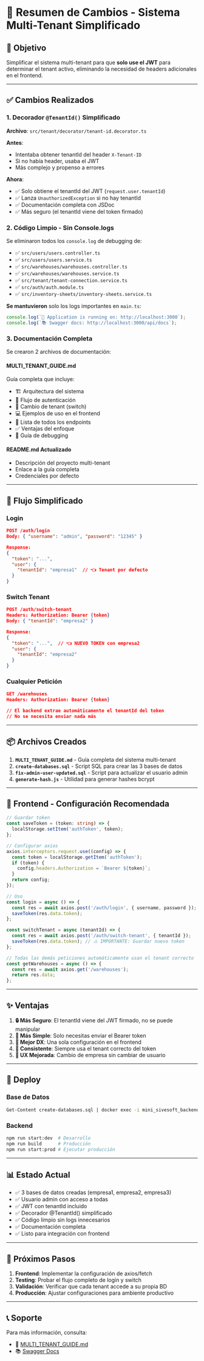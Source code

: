 # 📝 Resumen de Cambios - Sistema Multi-Tenant Simplificado

## 🎯 Objetivo
Simplificar el sistema multi-tenant para que **solo use el JWT** para determinar el tenant activo, eliminando la necesidad de headers adicionales en el frontend.

---

## ✅ Cambios Realizados

### 1. **Decorador `@TenantId()` Simplificado**
**Archivo**: `src/tenant/decorator/tenant-id.decorator.ts`

**Antes**: 
- Intentaba obtener tenantId del header `X-Tenant-ID`
- Si no había header, usaba el JWT
- Más complejo y propenso a errores

**Ahora**:
- ✅ Solo obtiene el tenantId del JWT (`request.user.tenantId`)
- ✅ Lanza `UnauthorizedException` si no hay tenantId
- ✅ Documentación completa con JSDoc
- ✅ Más seguro (el tenantId viene del token firmado)

### 2. **Código Limpio - Sin Console.logs**
Se eliminaron todos los `console.log` de debugging de:
- ✅ `src/users/users.controller.ts`
- ✅ `src/users/users.service.ts`
- ✅ `src/warehouses/warehouses.controller.ts`
- ✅ `src/warehouses/warehouses.service.ts`
- ✅ `src/tenant/tenant-connection.service.ts`
- ✅ `src/auth/auth.module.ts`
- ✅ `src/inventory-sheets/inventory-sheets.service.ts`

**Se mantuvieron** solo los logs importantes en `main.ts`:
```typescript
console.log(`🚀 Application is running on: http://localhost:3000`);
console.log(`📚 Swagger docs: http://localhost:3000/api/docs`);
```

### 3. **Documentación Completa**
Se crearon 2 archivos de documentación:

#### **MULTI_TENANT_GUIDE.md**
Guía completa que incluye:
- 🏗️ Arquitectura del sistema
- 🔐 Flujo de autenticación
- 🔄 Cambio de tenant (switch)
- 💻 Ejemplos de uso en el frontend
- 🎯 Lista de todos los endpoints
- ✅ Ventajas del enfoque
- 🐛 Guía de debugging

#### **README.md Actualizado**
- Descripción del proyecto multi-tenant
- Enlace a la guía completa
- Credenciales por defecto

---

## 🔄 Flujo Simplificado

### Login
```json
POST /auth/login
Body: { "username": "admin", "password": "12345" }

Response:
{
  "token": "...",
  "user": {
    "tenantId": "empresa1"  // 👈 Tenant por defecto
  }
}
```

### Switch Tenant
```json
POST /auth/switch-tenant
Headers: Authorization: Bearer {token}
Body: { "tenantId": "empresa2" }

Response:
{
  "token": "...",  // 👈 NUEVO TOKEN con empresa2
  "user": {
    "tenantId": "empresa2"
  }
}
```

### Cualquier Petición
```json
GET /warehouses
Headers: Authorization: Bearer {token}

// El backend extrae automáticamente el tenantId del token
// No se necesita enviar nada más
```

---

## 📦 Archivos Creados

1. **`MULTI_TENANT_GUIDE.md`** - Guía completa del sistema multi-tenant
2. **`create-databases.sql`** - Script SQL para crear las 3 bases de datos
3. **`fix-admin-user-updated.sql`** - Script para actualizar el usuario admin
4. **`generate-hash.js`** - Utilidad para generar hashes bcrypt

---

## 🎨 Frontend - Configuración Recomendada

```typescript
// Guardar token
const saveToken = (token: string) => {
  localStorage.setItem('authToken', token);
};

// Configurar axios
axios.interceptors.request.use((config) => {
  const token = localStorage.getItem('authToken');
  if (token) {
    config.headers.Authorization = `Bearer ${token}`;
  }
  return config;
});

// Uso
const login = async () => {
  const res = await axios.post('/auth/login', { username, password });
  saveToken(res.data.token);
};

const switchTenant = async (tenantId) => {
  const res = await axios.post('/auth/switch-tenant', { tenantId });
  saveToken(res.data.token); // ⚠️ IMPORTANTE: Guardar nuevo token
};

// Todas las demás peticiones automáticamente usan el tenant correcto
const getWarehouses = async () => {
  const res = await axios.get('/warehouses');
  return res.data;
};
```

---

## ✨ Ventajas

1. **🔒 Más Seguro**: El tenantId viene del JWT firmado, no se puede manipular
2. **🎯 Más Simple**: Solo necesitas enviar el Bearer token
3. **📱 Mejor DX**: Una sola configuración en el frontend
4. **🔄 Consistente**: Siempre usa el tenant correcto del token
5. **👤 UX Mejorada**: Cambio de empresa sin cambiar de usuario

---

## 🚀 Deploy

### Base de Datos
```bash
Get-Content create-databases.sql | docker exec -i mini_sivesoft_backend mysql -u root -p12345
```

### Backend
```bash
npm run start:dev  # Desarrollo
npm run build      # Producción
npm run start:prod # Ejecutar producción
```

---

## 📊 Estado Actual

- ✅ 3 bases de datos creadas (empresa1, empresa2, empresa3)
- ✅ Usuario admin con acceso a todas
- ✅ JWT con tenantId incluido
- ✅ Decorador @TenantId() simplificado
- ✅ Código limpio sin logs innecesarios
- ✅ Documentación completa
- ✅ Listo para integración con frontend

---

## 🎯 Próximos Pasos

1. **Frontend**: Implementar la configuración de axios/fetch
2. **Testing**: Probar el flujo completo de login y switch
3. **Validación**: Verificar que cada tenant accede a su propia BD
4. **Producción**: Ajustar configuraciones para ambiente productivo

---

## 📞 Soporte

Para más información, consulta:
- 📖 [MULTI_TENANT_GUIDE.md](./MULTI_TENANT_GUIDE.md)
- 📚 [Swagger Docs](http://localhost:3000/api/docs)
